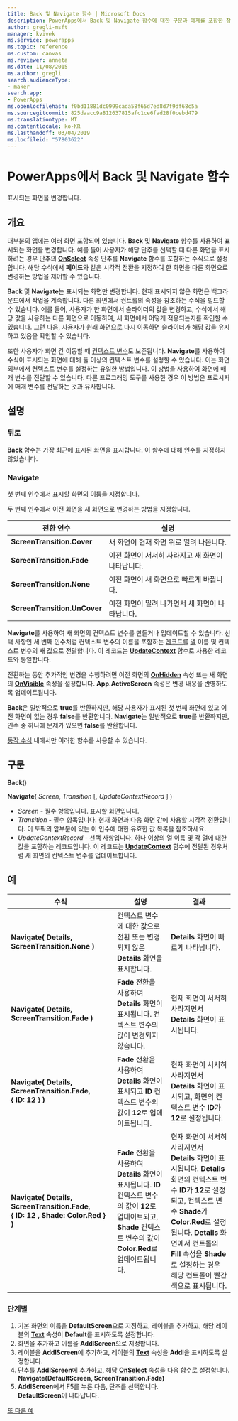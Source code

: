 ```yaml
---
title: Back 및 Navigate 함수 | Microsoft Docs
description: PowerApps에서 Back 및 Navigate 함수에 대한 구문과 예제를 포함한 참조 정보
author: gregli-msft
manager: kvivek
ms.service: powerapps
ms.topic: reference
ms.custom: canvas
ms.reviewer: anneta
ms.date: 11/08/2015
ms.author: gregli
search.audienceType:
- maker
search.app:
- PowerApps
ms.openlocfilehash: f0bd11881dc0999cada58f65d7ed8d7f9df68c5a
ms.sourcegitcommit: 825daacc9a812637815afc1ce6fad28f0cebd479
ms.translationtype: MT
ms.contentlocale: ko-KR
ms.lasthandoff: 03/04/2019
ms.locfileid: "57803622"
---
```

# <a name="back-and-navigate-functions-in-powerapps"></a>PowerApps에서 Back 및 Navigate 함수
표시되는 화면을 변경합니다.

## <a name="overview"></a>개요
대부분의 앱에는 여러 화면 포함되어 있습니다.  **Back** 및 **Navigate** 함수를 사용하여 표시되는 화면을 변경합니다. 예를 들어 사용자가 해당 단추를 선택할 때 다른 화면을 표시하려는 경우 단추의 **[OnSelect](../controls/properties-core.md)** 속성 단추를 **Navigate** 함수를 포함하는 수식으로 설정합니다. 해당 수식에서 **페이드**와 같은 시각적 전환을 지정하여 한 화면을 다른 화면으로 변경하는 방법을 제어할 수 있습니다.  

**Back** 및 **Navigate**는 표시되는 화면만 변경합니다. 현재 표시되지 않은 화면은 백그라운드에서 작업을 계속합니다. 다른 화면에서 컨트롤의 속성을 참조하는 수식을 빌드할 수 있습니다. 예를 들어, 사용자가 한 화면에서 슬라이더의 값을 변경하고, 수식에서 해당 값을 사용하는 다른 화면으로 이동하여, 새 화면에서 어떻게 적용되는지를 확인할 수 있습니다.  그런 다음, 사용자가 원래 화면으로 다시 이동하면 슬라이더가 해당 값을 유지하고 있음을 확인할 수 있습니다.

또한 사용자가 화면 간 이동할 때 [컨텍스트 변수](../working-with-variables.md#use-a-context-variable)도 보존됩니다. **Navigate**를 사용하여 수식이 표시되는 화면에 대해 둘 이상의 컨텍스트 변수를 설정할 수 있습니다. 이는 화면 외부에서 컨텍스트 변수를 설정하는 유일한 방법입니다. 이 방법을 사용하여 화면에 매개 변수를 전달할 수 있습니다. 다른 프로그래밍 도구를 사용한 경우 이 방법은 프로시저에 매개 변수를 전달하는 것과 유사합니다.

## <a name="description"></a>설명
### <a name="back"></a>뒤로
**Back** 함수는 가장 최근에 표시된 화면을 표시합니다. 이 함수에 대해 인수를 지정하지 않았습니다.

### <a name="navigate"></a>Navigate
첫 번째 인수에서 표시할 화면의 이름을 지정합니다.  

 두 번째 인수에서 이전 화면을 새 화면으로 변경하는 방법을 지정합니다.

| 전환 인수 | 설명 |
| --- | --- |
| **ScreenTransition.Cover** |새 화면이 현재 화면 위로 밀려 나옵니다. |
| **ScreenTransition.Fade** |이전 화면이 서서히 사라지고 새 화면이 나타납니다. |
| **ScreenTransition.None** |이전 화면이 새 화면으로 빠르게 바뀝니다. |
| **ScreenTransition.UnCover** |이전 화면이 밀려 나가면서 새 화면이 나타납니다. |

**Navigate**를 사용하여 새 화면의 컨텍스트 변수를 만들거나 업데이트할 수 있습니다. 선택 사항인 세 번째 인수처럼 컨텍스트 변수의 이름을 포함하는 [레코드](../working-with-tables.md#records)를 [열](../working-with-tables.md#columns) 이름 및 컨텍스트 변수의 새 값으로 전달합니다.  이 레코드는 **[UpdateContext](function-updatecontext.md)** 함수로 사용한 레코드와 동일합니다.

전환하는 동안 추가적인 변경을 수행하려면 이전 화면의 **[OnHidden](../controls/control-screen.md)** 속성 또는 새 화면의 **[OnVisible](../controls/control-screen.md)** 속성을 설정합니다. **App.ActiveScreen** 속성은 변경 내용을 반영하도록 업데이트됩니다.

**Back**은 일반적으로 **true**를 반환하지만, 해당 사용자가 표시된 첫 번째 화면에 있고 이전 화면이 없는 경우 **false**를 반환합니다.  **Navigate**는 일반적으로 **true**를 반환하지만, 인수 중 하나에 문제가 있으면 **false**를 반환합니다.

[동작 수식](../working-with-formulas-in-depth.md) 내에서만 이러한 함수를 사용할 수 있습니다.

## <a name="syntax"></a>구문
**Back**()

**Navigate**( *Screen*, *Transition* [, *UpdateContextRecord* ] )

* *Screen* - 필수 항목입니다. 표시할 화면입니다.
* *Transition* - 필수 항목입니다.  현재 화면과 다음 화면 간에 사용할 시각적 전환입니다. 이 토픽의 앞부분에 있는 이 인수에 대한 유효한 값 목록을 참조하세요.
* *UpdateContextRecord* - 선택 사항입니다.  하나 이상의 열 이름 및 각 열에 대한 값을 포함하는 레코드입니다. 이 레코드는 **[UpdateContext](function-updatecontext.md)** 함수에 전달된 경우처럼 새 화면의 컨텍스트 변수를 업데이트합니다.

## <a name="examples"></a>예

| 수식 | 설명 | 결과 |
| --- | --- | --- |
| **Navigate( Details, ScreenTransition.None )** |컨텍스트 변수에 대한 값으로 전환 또는 변경되지 않은 **Details** 화면을 표시합니다. |**Details** 화면이 빠르게 나타납니다. |
| **Navigate( Details, ScreenTransition.Fade )** |**Fade** 전환을 사용하여 **Details** 화면이 표시됩니다.  컨텍스트 변수의 값이 변경되지 않습니다. |현재 화면이 서서히 사라지면서 **Details** 화면이 표시됩니다. |
| **Navigate( Details, ScreenTransition.Fade, {&nbsp;ID:&nbsp;12&nbsp;} )** |**Fade** 전환을 사용하여 **Details** 화면이 표시되고 **ID** 컨텍스트 변수의 값이 **12**로 업데이트됩니다. |현재 화면이 서서히 사라지면서 **Details** 화면이 표시되고, 화면의 컨텍스트 변수 **ID**가 **12**로 설정됩니다. |
| **Navigate( Details, ScreenTransition.Fade, {&nbsp;ID:&nbsp;12&nbsp;,&nbsp;Shade:&nbsp;Color.Red&nbsp;} )** |**Fade** 전환을 사용하여 **Details** 화면이 표시됩니다. **ID** 컨텍스트 변수의 값이 **12**로 업데이트되고, **Shade** 컨텍스트 변수의 값이 **Color.Red**로 업데이트됩니다. |현재 화면이 서서히 사라지면서 **Details** 화면이 표시됩니다. **Details** 화면의 컨텍스트 변수 **ID**가 **12**로 설정되고, 컨텍스트 변수 **Shade**가 **Color.Red**로 설정됩니다. **Details** 화면에서 컨트롤의 **Fill** 속성을 **Shade**로 설정하는 경우 해당 컨트롤이 빨간색으로 표시됩니다. |

### <a name="step-by-step"></a>단계별
1. 기본 화면의 이름을 **DefaultScreen**으로 지정하고, 레이블을 추가하고, 해당 레이블의 **[Text](../controls/properties-core.md)** 속성이 **Default**를 표시하도록 설정합니다.
2. 화면을 추가하고 이름을 **AddlScreen**으로 지정합니다.
3. 레이블을 **AddlScreen**에 추가하고, 레이블의 **[Text](../controls/properties-core.md)** 속성을 **Addl**을 표시하도록 설정합니다.
4. 단추를 **AddlScreen**에 추가하고, 해당 **[OnSelect](../controls/properties-core.md)** 속성을 다음 함수로 설정합니다.<br>**Navigate(DefaultScreen, ScreenTransition.Fade)**
5. **AddlScreen**에서 F5를 누른 다음, 단추를 선택합니다.<br>**DefaultScreen**이 나타납니다.

[또 다른 예](../add-screen-context-variables.md)

